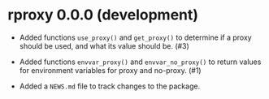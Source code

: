 # rproxy 0.0.0 (development)

* Added functions `use_proxy()` and `get_proxy()` to determine if a proxy should be used, and what its value should be. (#3)

* Added functions `envvar_proxy()` and `envvar_no_proxy()` to return values for environment variables for proxy and no-proxy. (#1)

* Added a `NEWS.md` file to track changes to the package.
